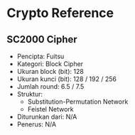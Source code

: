 # Crypto Reference

## SC2000 Cipher

* Pencipta: Fuitsu
* Kategori: Block Cipher
* Ukuran block (bit): 128
* Ukuran kunci (bit): 128 / 192 / 256
* Jumlah round: 6.5 / 7.5
* Struktur: 
    - Substitution-Permutation Network
    - Feistel Network
* Diturunkan dari: N/A
* Penerus: N/A